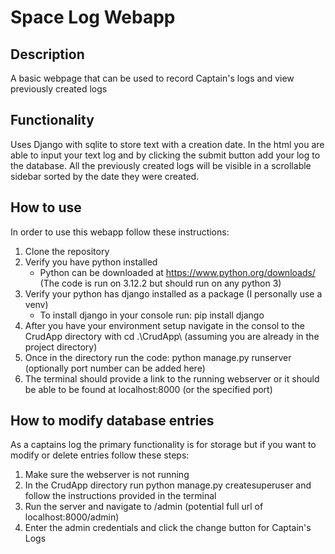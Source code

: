 # Space Log Webapp

## Description
 A basic webpage that can be used to record Captain's logs and view previously created logs

## Functionality
 Uses Django with sqlite to store text with a creation date. In the html you are able to input your text log and by clicking the submit button add your log to the database. All the previously created logs will be visible in a scrollable sidebar sorted by the date they were created.

 ## How to use
 In order to use this webapp follow these instructions:
 1. Clone the repository
 2. Verify you have python installed 
    - Python can be downloaded at https://www.python.org/downloads/ (The code is run on 3.12.2 but should run on any python 3)
 3. Verify your python has django installed as a package (I personally use a venv)
    - To install django in your console run: pip install django
 4. After you have your environment setup navigate in the consol to the CrudApp directory with cd .\CrudApp\ (assuming you are already in the project directory)
 5. Once in the directory run the code: python manage.py runserver (optionally port number can be added here)
 6. The terminal should provide a link to the running webserver or it should be able to be found at localhost:8000 (or the specified port)

 ## How to modify database entries
 As a captains log the primary functionality is for storage but if you want to modify or delete entries follow these steps:
 1. Make sure the webserver is not running
 2. In the CrudApp directory run python manage.py createsuperuser and follow the instructions provided in the terminal
 3. Run the server and navigate to /admin (potential full url of localhost:8000/admin)
 4. Enter the admin credentials and click the change button for Captain's Logs